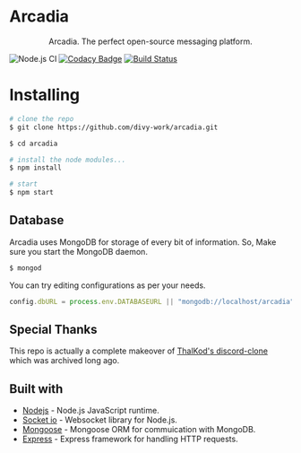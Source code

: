 # Arcadia
<p align="center">
  Arcadia. The perfect open-source messaging platform.
</p>

![Node.js CI](https://github.com/divy-work/arcadia/workflows/Node.js%20CI/badge.svg)
[![Codacy Badge](https://api.codacy.com/project/badge/Grade/2ab802aff4be4a2c9bf39c82def628a5)](https://app.codacy.com/manual/DivySrivastava/arcadia?utm_source=github.com&utm_medium=referral&utm_content=divy-work/arcadia&utm_campaign=Badge_Grade_Settings)
[![Build Status](https://travis-ci.com/divy-work/arcadia.svg?branch=master)](https://travis-ci.com/divy-work/arcadia)

# Installing

```bash
# clone the repo
$ git clone https://github.com/divy-work/arcadia.git

$ cd arcadia

# install the node modules...
$ npm install

# start
$ npm start
```

## Database

Arcadia uses MongoDB for storage of every bit of information.
So, Make sure you start the MongoDB daemon. 
```bash
$ mongod
```

You can try editing configurations as per your needs.
```js
config.dbURL = process.env.DATABASEURL || "mongodb://localhost/arcadia";
```

## Special Thanks
This repo is actually a complete makeover of [ThalKod's discord-clone](https://github.com/ThalKod/discord-clone) which was archived long ago.

## Built with

* [Nodejs](https://github.com/nodejs/node) - Node.js JavaScript runtime.
* [Socket io](https://github.com/socketio/socket.io) - Websocket library for Node.js.
* [Mongoose](https://npmjs.org/package/mongoose) - Mongoose ORM for commuication with MongoDB.
* [Express](https://npmjs.org/package/express) - Express framework for handling HTTP requests.
